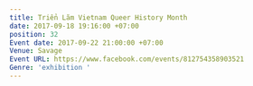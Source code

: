 ```yaml
---
title: Triển Lãm Vietnam Queer History Month
date: 2017-09-18 19:16:00 +07:00
position: 32
Event date: 2017-09-22 21:00:00 +07:00
Venue: Savage
Event URL: https://www.facebook.com/events/812754358903521
Genre: 'exhibition '
---
```


